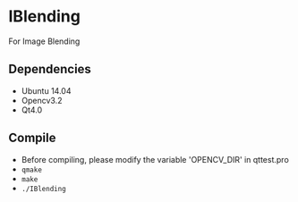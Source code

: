 # IBlending
For Image Blending 

## Dependencies
* Ubuntu 14.04
* Opencv3.2
* Qt4.0

## Compile
* Before compiling, please modify the variable 'OPENCV_DIR' in qttest.pro
* ```qmake```
* ```make```
* ```./IBlending```
